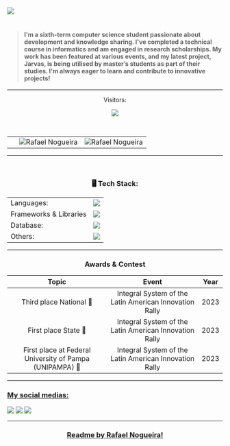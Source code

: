    
<div style="display: flex; justify-content: space-between;">
  <h1 align="center">
    <a href="https://git.io/typing-svg">
      <img src="https://readme-typing-svg.herokuapp.com/?lines=Hi+There!+👋;I+am+Rafael+Nogueira😊!;&center=true&size=25">
    </a>
  </h1>
</div>

>#### I'm a sixth-term computer science student passionate about development and knowledge sharing. I've completed a technical course in informatics and am engaged in research scholarships. My work has been featured at various events, and my latest project, Jarvas, is being utilised by master’s students as part of their studies. I'm always eager to learn and contribute to innovative projects!
<hr>

<p align="center">Visitors:</p>
<p align="center"><img align="center"src="https://profile-counter.glitch.me/RafaelNogueiXD/count.svg"/></p>
<div align="center"><br>
   <table>
      <tr>
         <td>
           <img align="center" style="margin-left: 20" src="https://github-readme-stats.vercel.app/api/top-langs/?username=RafaelNogueiraXD&theme=dark&show_icons=true&hide_border=false&layout=compact" alt="Rafael Nogueira" /> 
         </td>
         <td>
 <img align="center" src="https://github-readme-streak-stats.herokuapp.com/?user=RafaelNogueiraXD&theme=dark&hide_border=false" alt="Rafael Nogueira" />
         </td>
      </tr>
   </table>
</div>
<hr>
<div align="center" style="display: inline_block"><br>

<table>
   <tr>
       <h3 align="center">🖥️ Tech Stack: </h3>
   </tr>
   <tr>
      <td>Languages: </td>
      <td><img src="https://skillicons.dev/icons?i=js,py,php,c,cpp,go,java"/></td>
   </tr>
   <tr>
      <td>Frameworks & Libraries</td>
      <td><img src="https://skillicons.dev/icons?i=react,nextjs,materialui,flask,fastapi,express,sass,bootstrap,tailwind,jquery"/></td>
   </tr>
   <tr>
      <td>Database:</td>
      <td><img src="https://skillicons.dev/icons?i=sqlite,postgres,mysql"/></td>
   </tr>
   <tr>
      <td>Others: </td>
      <td><img src="https://skillicons.dev/icons?i=docker,figma,html,css,discord,gmail,git,github,npm"/></td>
   </tr>
</table>
</div>
<hr>
<div align="center">
<h3>Awards & Contest</h3>

| Topic | Event | Year |
| :---: | :---: | :---: |
| Third place National 🥉 | Integral System of the Latin American Innovation Rally | 2023 |
| First place State 🥇 | Integral System of the Latin American Innovation Rally | 2023 |
| First place at Federal University of Pampa (UNIPAMPA) 🥇 | Integral System of the Latin American Innovation Rally | 2023 |
   
</div>

<hr>
<h3 align="left">
    <p><u> My social medias: </u></p>
</h3>
<div> 
  <a href="https://www.instagram.com/rafaelnogrd/" target="_blank"><img src="https://img.shields.io/badge/-Instagram-%23E4405F?style=for-the-badge&logo=instagram&logoColor=white" target="_blank"></a>
 <a href="https://www.linkedin.com/in/rafael-nogueira-rodrigues-3a669320a/" target="_blank"><img src="https://img.shields.io/badge/-linkedln-%23E4405F?style=for-the-badge&logo=linkedlin" target="_blank"></a> 
  <a href = "mailto:poeumenb@gmail.com"><img src="https://img.shields.io/badge/-Gmail-%23333?style=for-the-badge&logo=gmail&logoColor=white" target="_blank"></a>
</div>
</div>
<hr>
<h3 align="center">
    <p><u> Readme by Rafael Nogueira! </u></p>
</h3>
